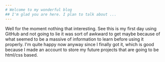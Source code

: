 ```yaml
---
# Welcome to my wonderful blog
## I'm glad you are here. I plan to talk about ... 
---
```

Well for the moment nothing that interesting. See this is my first day using GitHub and not going to lie it was sort of awkward to get maybe because of what seemed to be a massive of information to learn before using it properly. I'm quite happy now anyway since I finally got it, which is good because I made an account to store my future projects that are going to be html/css based.
